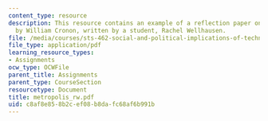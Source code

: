 ```yaml
---
content_type: resource
description: This resource contains an example of a reflection paper on Nature's Metropolis
  by William Cronon, written by a student, Rachel Wellhausen.
file: /media/courses/sts-462-social-and-political-implications-of-technology-spring-2006/c8af8e858b2cef08b8dafc68af6b991b_metropolis_rw.pdf
file_type: application/pdf
learning_resource_types:
- Assignments
ocw_type: OCWFile
parent_title: Assignments
parent_type: CourseSection
resourcetype: Document
title: metropolis_rw.pdf
uid: c8af8e85-8b2c-ef08-b8da-fc68af6b991b
---
```

